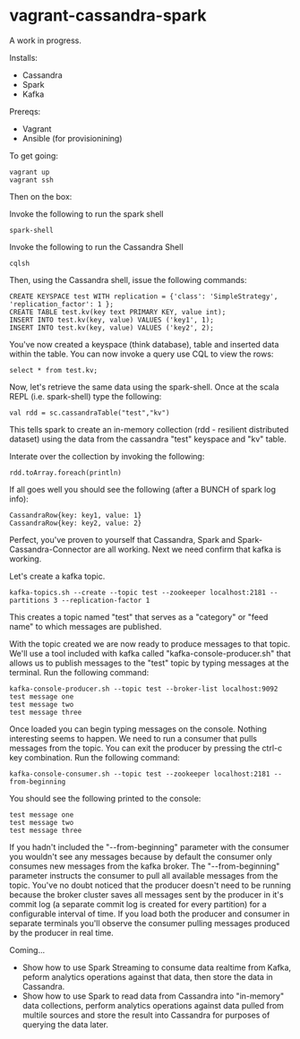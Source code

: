 vagrant-cassandra-spark
=======================

A work in progress.

Installs:
* Cassandra
* Spark
* Kafka

Prereqs:
* Vagrant
* Ansible (for provisionining)

To get going:
```
vagrant up
vagrant ssh
```

Then on the box:

Invoke the following to run the spark shell
```
spark-shell
```

Invoke the following to run the Cassandra Shell

```
cqlsh
```

Then, using the Cassandra shell, issue the following commands:

```
CREATE KEYSPACE test WITH replication = {'class': 'SimpleStrategy', 'replication_factor': 1 };
CREATE TABLE test.kv(key text PRIMARY KEY, value int);
INSERT INTO test.kv(key, value) VALUES ('key1', 1);
INSERT INTO test.kv(key, value) VALUES ('key2', 2);
```

You've now created a keyspace (think database), table and inserted data within the table.
You can now invoke a query use CQL to view the rows:

```
select * from test.kv;
```

Now, let's retrieve the same data using the spark-shell. 
Once at the scala REPL (i.e. spark-shell) type the following:

```
val rdd = sc.cassandraTable("test","kv")
```

This tells spark to create an in-memory collection (rdd - resilient distributed dataset) using the data from
the cassandra "test" keyspace and "kv" table. 

Interate over the collection by invoking the following:

```
rdd.toArray.foreach(println)
```
If all goes well you should see the following (after a BUNCH of spark log info):

```
CassandraRow{key: key1, value: 1}
CassandraRow{key: key2, value: 2}
```

Perfect, you've proven to yourself that Cassandra, Spark and Spark-Cassandra-Connector are all working.
Next we need confirm that kafka is working.

Let's create a kafka topic. 
```
kafka-topics.sh --create --topic test --zookeeper localhost:2181 --partitions 3 --replication-factor 1
```
This creates a topic named "test" that serves as a "category" or "feed name" to which messages are published.

With the topic created we are now ready to produce messages to that topic. We'll use a tool included with kafka called
"kafka-console-producer.sh" that allows us to publish messages to the "test" topic by typing messages at the terminal.
Run the following command:
```
kafka-console-producer.sh --topic test --broker-list localhost:9092
test message one
test message two
test message three
```
Once loaded you can begin typing messages on the console. Nothing interesting seems to happen. We need to run a consumer that 
pulls messages from the topic. You can exit the producer by pressing the ctrl-c key combination. 
Run the following command:

```
kafka-console-consumer.sh --topic test --zookeeper localhost:2181 --from-beginning
```

You should see the following printed to the console:

```
test message one
test message two
test message three
```

If you hadn't included the "--from-beginning" parameter with the consumer you wouldn't see any messages because by default the consumer
only consumes new messages from the kafka broker. The "--from-beginning" parameter instructs the consumer to pull all available messages
from the topic. You've no doubt noticed that the producer doesn't need to be running because the broker cluster saves all messages sent by 
the producer in it's commit log (a separate commit log is created for every partition) for a configurable interval of time. 
If you load both the producer and consumer in separate terminals you'll observe the consumer pulling messages produced by the producer in real time. 

Coming...
* Show how to use Spark Streaming to consume data realtime from Kafka, peform analytics operations against that data, then store the data in Cassandra.
* Show how to use Spark to read data from Cassandra into "in-memory" data collections, perform analytics operations against data pulled from 
multile sources and store the result into Cassandra for purposes of querying the data later. 

